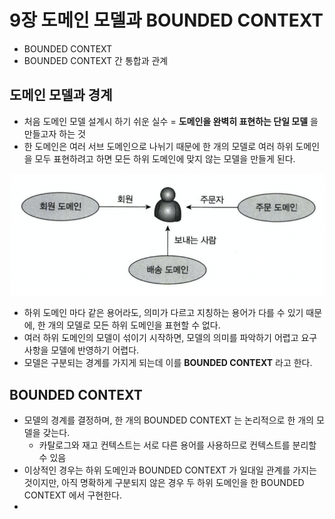 # 9장 도메인 모델과 BOUNDED CONTEXT
- BOUNDED CONTEXT
- BOUNDED CONTEXT 간 통합과 관계

## 도메인 모델과 경계
- 처음 도메인 모델 설계시 하기 쉬운 실수 = **도메인을 완벽히 표현하는 단일 모델** 을 만들고자 하는 것
- 한 도메인은 여러 서브 도메인으로 나뉘기 때문에 한 개의 모델로 여러 하위 도메인을 모두 표현하려고 하면 모든 하위 도메인에 맞지 않는 모델을 만들게 된다.

![Domain Models](./images/domain_models.png)
- 하위 도메인 마다 같은 용어라도, 의미가 다르고 지칭하는 용어가 다를 수 있기 때문에, 한 개의 모델로 모든 하위 도메인을 표현할 수 없다.
- 여러 하위 도메인의 모델이 섞이기 시작하면, 모델의 의미를 파악하기 어렵고 요구사항을 모델에 반영하기 어렵다.
- 모델은 구분되는 경계를 가지게 되는데 이를 **BOUNDED CONTEXT** 라고 한다.

## BOUNDED CONTEXT
- 모델의 경계를 결정하며, 한 개의 BOUNDED CONTEXT 는 논리적으로 한 개의 모델을 갖는다.
  - 카탈로그와 재고 컨텍스트는 서로 다른 용어를 사용하므로 컨텍스트를 분리할 수 있음
- 이상적인 경우는 하위 도메인과 BOUNDED CONTEXT 가 일대일 관계를 가지는 것이지만, 아직 명확하게 구분되지 않은 경우 두 하위 도메인을 한 BOUNDED CONTEXT 에서 구현한다.
- 